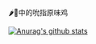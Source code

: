 🌶️🐔中的吮指原味鸡

[![Anurag's github stats](https://github-readme-stats.vercel.app/api?username=Orilx)](https://github.com/anuraghazra/github-readme-stats)
<!--
**Orilx/Orilx** is a ✨ _special_ ✨ repository because its `README.md` (this file) appears on your GitHub profile.

Here are some ideas to get you started:

- 🔭 I’m currently working on ...
- 🌱 I’m currently learning ...
- 👯 I’m looking to collaborate on ...
- 🤔 I’m looking for help with ...
- 💬 Ask me about ...
- 📫 How to reach me: ...
- 😄 Pronouns: ...
- ⚡ Fun fact: ...
-->
